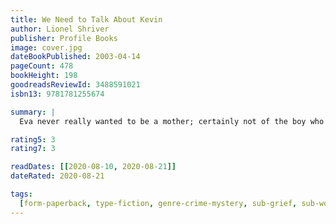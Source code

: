 ```yaml
---
title: We Need to Talk About Kevin
author: Lionel Shriver
publisher: Profile Books
image: cover.jpg
dateBookPublished: 2003-04-14
pageCount: 478
bookHeight: 198
goodreadsReviewId: 3488591021
isbn13: 9781781255674

summary: |
  Eva never really wanted to be a mother; certainly not of the boy who murdered seven of his fellow high school students, a cafeteria worker and a teacher who tried to befriend him. Now, two years later, it is time for her to come to terms with Kevin's horrific rampage in a series of startlingly direct correspondences with her estranged husband. Uneasy with the sacrifices of motherhood, Eva fears that her dislike for her own son may be responsible for driving him so drastically off the rails.

rating5: 3
rating7: 3

readDates: [[2020-08-10, 2020-08-21]]
dateRated: 2020-08-21

tags:
  [form-paperback, type-fiction, genre-crime-mystery, sub-grief, sub-womanhood]
---
```

